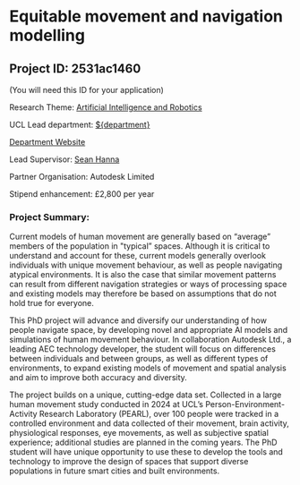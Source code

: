 # Equitable movement and navigation modelling

## Project ID: **2531ac1460**
(You will need this ID for your application)

Research Theme: [Artificial Intelligence and Robotics](../themes/artificial-intelligence-and-robotics.md)

UCL Lead department: [${department}](../departments/bartlett-school-of-architecture.md)

[Department Website](https://www.ucl.ac.uk/bartlett/architecture)

Lead Supervisor: [Sean Hanna](https://profiles.ucl.ac.uk/9998)

Partner Organisation: Autodesk Limited

Stipend enhancement: £2,800 per year

### Project Summary:

Current models of human movement are generally based on “average” members of the population in "typical” spaces. Although it is critical to understand and account for these, current models generally overlook individuals with unique movement behaviour, as well as people navigating atypical environments. It is also the case that similar movement patterns can result from different navigation strategies or ways of processing space and existing models may therefore be based on assumptions that do not hold true for everyone. 
 
This PhD project will advance and diversify our understanding of how people navigate space, by developing novel and appropriate AI models and simulations of human movement behaviour. In collaboration Autodesk Ltd., a leading AEC technology developer, the student will focus on differences between individuals and between groups, as well as different types of environments, to expand existing models of movement and spatial analysis and aim to improve both accuracy and diversity.  
 
The project builds on a unique, cutting-edge data set. Collected in a large human movement study conducted in 2024 at UCL’s Person-Environment-Activity Research Laboratory (PEARL), over 100 people were tracked in a controlled environment and data collected of their movement, brain activity, physiological responses, eye movements, as well as subjective spatial experience; additional studies are planned in the coming years. The PhD student will have unique opportunity to use these to develop the tools and technology to improve the design of spaces that support diverse populations in future smart cities and built environments.
